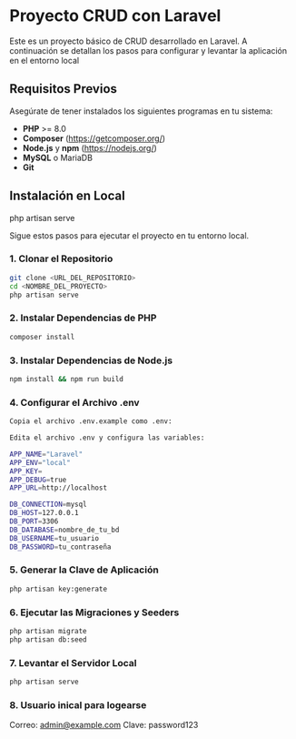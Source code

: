 # Proyecto CRUD con Laravel

Este es un proyecto básico de CRUD desarrollado en Laravel. A continuación se detallan los pasos para configurar y levantar la aplicación en el entorno local

## Requisitos Previos

Asegúrate de tener instalados los siguientes programas en tu sistema:

- **PHP** >= 8.0
- **Composer** (https://getcomposer.org/)
- **Node.js** y **npm** (https://nodejs.org/)
- **MySQL** o MariaDB
- **Git**

## Instalación en Local
php artisan serve

Sigue estos pasos para ejecutar el proyecto en tu entorno local.

### 1. Clonar el Repositorio
```bash
git clone <URL_DEL_REPOSITORIO>
cd <NOMBRE_DEL_PROYECTO>
php artisan serve

```

### 2. Instalar Dependencias de PHP
```bash
composer install

```

### 3. Instalar Dependencias de Node.js
```bash
npm install && npm run build
```

### 4. Configurar el Archivo .env
```bash
Copia el archivo .env.example como .env:

Edita el archivo .env y configura las variables:

APP_NAME="Laravel"
APP_ENV="local"
APP_KEY=
APP_DEBUG=true
APP_URL=http://localhost

DB_CONNECTION=mysql
DB_HOST=127.0.0.1
DB_PORT=3306
DB_DATABASE=nombre_de_tu_bd
DB_USERNAME=tu_usuario
DB_PASSWORD=tu_contraseña

```

### 5. Generar la Clave de Aplicación
```bash
php artisan key:generate
```

### 6. Ejecutar las Migraciones y Seeders
```bash
php artisan migrate 
php artisan db:seed
```
### 7. Levantar el Servidor Local
```bash
php artisan serve
```
### 8. Usuario inical para logearse

Correo: admin@example.com
Clave: password123
